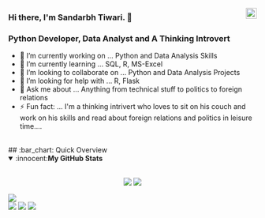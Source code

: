 <a href="https://www.linkedin.com/in/ersandarbhtiwari2603" target="_blank" rel="nofollow"><img align="right" alt="My LinkdeIn" width="22px" src="https://unpkg.com/simple-icons@v4/icons/linkedin.svg" /></a>
### Hi there, I'm Sandarbh Tiwari. 👋
### Python Developer, Data Analyst and A Thinking Introvert

- 🔭 I’m currently working on ... Python and Data Analysis Skills
- 🌱 I’m currently learning ... SQL, R, MS-Excel
- 👯 I’m looking to collaborate on ... Python and Data Analysis Projects
- 🤔 I’m looking for help with ... R, Flask
- 💬 Ask me about ... Anything from technical stuff to politics to foreign relations
- ⚡ Fun fact: ... I'm a thinking intrivert who loves to sit on his couch and work on his skills and read about foreign relations and politics in leisure time....
<br/>
## :bar_chart: Quick Overview
<details open>
  <summary>:innocent:<b>My GitHub Stats</b></summary>
  <br>
  <p align="center">
    <img src="https://github-readme-stats.vercel.app/api?username=dev-sandarbh&show_icons=true&theme=cobalt">
    <img src="https://github-readme-stats.vercel.app/api/top-langs/?username=dev-sandarbh&show_icons=true&theme=cobalt">
  </p>
</details>

[<img src="https://img.shields.io/badge/medium-%2312100E.svg?&style=for-the-badge&logo=medium&logoColor=white" />](https://medium.com/USERNAME)  
[<img src="https://img.shields.io/badge/linkedin-%230077B5.svg?&style=for-the-badge&logo=linkedin&logoColor=white" />](https://www.linkedin.com/in/USERNAME/) 
[<img src = "https://img.shields.io/badge/instagram-%23E4405F.svg?&style=for-the-badge&logo=instagram&logoColor=white">](https://www.instagram.com/USERNAME/) 
[<img src = "https://img.shields.io/badge/facebook-%231877F2.svg?&style=for-the-badge&logo=facebook&logoColor=white">](https://www.facebook.com/USERNAME)
